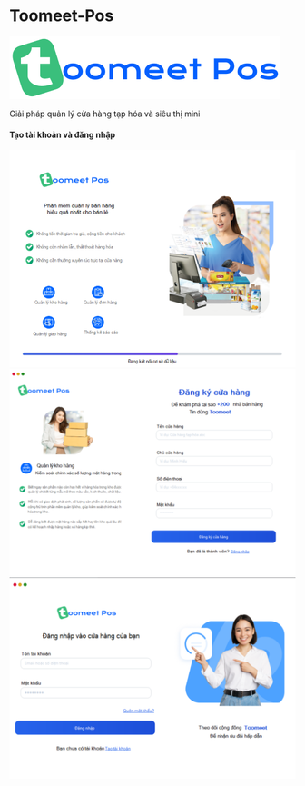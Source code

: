 ﻿# Toomeet-Pos
<img src = "./Resources/Logo_text.png"/>

Giải pháp quản lý cửa hàng tạp hóa và siêu thị mini

#### Tạo tài khoản và đăng nhập
<img src = "./Screenshots/Loading.png"/>
<img src = "./Screenshots/Register.png"/>
<img src = "./Screenshots/Login.png"/>